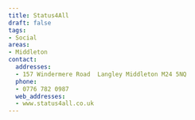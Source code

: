 ```yaml
---
title: Status4All
draft: false
tags:
- Social
areas:
- Middleton
contact:
  addresses:
  - 157 Windermere Road  Langley Middleton M24 5NQ
  phone:
  - 0776 782 0987
  web_addresses:
  - www.status4all.co.uk
---
```


